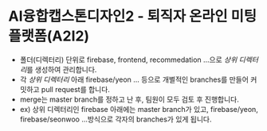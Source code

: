 # AI융합캡스톤디자인2 - 퇴직자 온라인 미팅 플랫폼(A2I2)

- 폴더(디렉터리) 단위로 firebase, frontend, recommedation ...으로 *상위 디렉터리*를 생성하여 관리합니다.
- 각 *상위 디렉터리* 아래 firebase/yeon ... 등으로 개별적인 branches를 만들어 커밋하고 pull request를 합니다.
- merge는 master branch를 정하고 난 후, 팀원이 모두 검토 후 진행합니다.
- ex) 상위 디렉터리인 firebase 아래에는 master branch가 있고, firebase/yeon, firebase/seonwoo ...방식으로 각자의 branches가 있게 됩니다.
